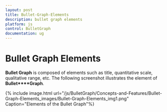 ```yaml
---
layout: post
title: Bullet-Graph-Elements
description: bullet graph elements
platform: js
control: BulletGraph	
documentation: ug
---
```


# Bullet Graph Elements

**Bullet Graph** is composed of elements such as title, quantitative scale, qualitative range, etc. The following screenshot illustrates the element of **Bullet****Graph**.

{% include image.html url="/js/BulletGraph/Concepts-and-Features/Bullet-Graph-Elements_images/Bullet-Graph-Elements_img1.png" Caption="Elements of the Bullet Graph"%}

